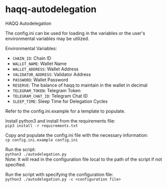 # haqq-autodelegation
HAQQ Autodelegation

The config.ini can be used for loading in the variables or the user's environmental variables may be utilized.

Environmental Variables:
- `CHAIN_ID`: Chain ID
- `WALLET_NAME`: Wallet Name
- `WALLET_ADDRESS`: Wallet Address
- `VALIDATOR_ADDRESS`: Validator Address
- `PASSWORD`: Wallet Password
- `RESERVE`: The balance of haqq to maintain in the wallet in decimal
- `TELEGRAM_TOKEN`: Telegram Token
- `TELEGRAM_CHAT_ID`: Telegram Chat ID
- `SLEEP_TIME`: Sleep Time for Delegation Cycles

Refer to the config.ini.example for a template to populate.

Install python3 and install from the requirements file: <br>
```pip3 install -r requirements.txt```

Copy and populate the config.ini file with the necessary information: <br>
```cp config.ini.example config.ini```

Run the script:<br>
`python3 ./autodelegation.py` <br>
Note: It will read in the configuration file local to the path of the script if not specified. <br>

Run the script with specifying the configuration file: <br>
`python3 ./autodelegation.py -c <configuration file>`

